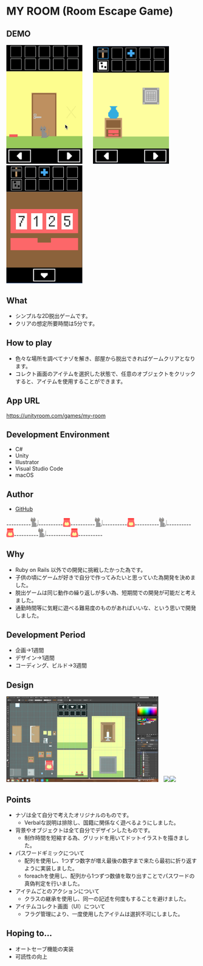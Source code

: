 # MY ROOM (Room Escape Game)
## DEMO
<img src="Assets/ForReadMe/movePanels.gif" width="200px">　　<img src="Assets/ForReadMe/howToUseItems.png" width="200px">　　<img src="Assets/ForReadMe/changePassword.png" width="200px">
## What
- シンプルな2D脱出ゲームです。
- クリアの想定所要時間は5分です。
## How to play
- 色々な場所を調べてナゾを解き、部屋から脱出できればゲームクリアとなります。
- コレクト画面のアイテムを選択した状態で、任意のオブジェクトをクリックすると、アイテムを使用することができます。
## App URL
https://unityroom.com/games/my-room
## Development Environment
- C#
- Unity
- Illustrator
- Visual Studio Code
- macOS
## Author
- [GitHub](https://github.com/yumiki06/)


----------<img src="Assets/Images/my-room.png" width="20px">----------<img src="Assets/Images/my-room3.png" width="20px">----------<img src="Assets/Images/my-room.png" width="20px">----------<img src="Assets/Images/my-room3.png" width="20px">----------<img src="Assets/Images/my-room.png" width="20px">----------<img src="Assets/Images/my-room3.png" width="20px">----------<img src="Assets/Images/my-room.png" width="20px">----------<img src="Assets/Images/my-room3.png" width="20px">----------


## Why
- Ruby on Rails 以外での開発に挑戦したかった為です。
- 子供の頃にゲームが好きで自分で作ってみたいと思っていた為開発を決めました。
- 脱出ゲームは同じ動作の繰り返しが多い為、短期間での開発が可能だと考えました。
- 通勤時間等に気軽に遊べる難易度のものがあればいいな、という思いで開発しました。
## Development Period
- 企画→1週間
- デザイン→1週間
- コーディング、ビルド→3週間
## Design
<img src="Assets/ForReadMe/Picture1.png" width="400px">　<img src="Assets/ForReadMe/IMG_2439-1.jpg" width="200px"><img src="Assets/ForReadMe/IMG_2440-1.jpg" width="200px">

## Points
- ナゾは全て自分で考えたオリジナルのものです。
  - Verbalな説明は排除し、国籍に関係なく遊べるようにしました。
- 背景やオブジェクトは全て自分でデザインしたものです。
  - 制作時間を短縮する為、グリッドを用いてドットイラストを描きました。
- パスワードギミックについて
  - 配列を使用し、1つずつ数字が増え最後の数字まで来たら最初に折り返すように実装しました。
  - foreachを使用し、配列から1つずつ数値を取り出すことでパスワードの真偽判定を行いました。
- アイテムごとのアクションについて
  - クラスの継承を使用し、同一の記述を何度もすることを避けました。
- アイテムコレクト画面（UI）について
  - フラグ管理により、一度使用したアイテムは選択不可にしました。
## Hoping to...
- オートセーブ機能の実装
- 可読性の向上

